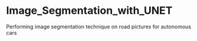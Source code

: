 # Image_Segmentation_with_UNET
Performing image segmentation technique on road pictures for autonomous cars
